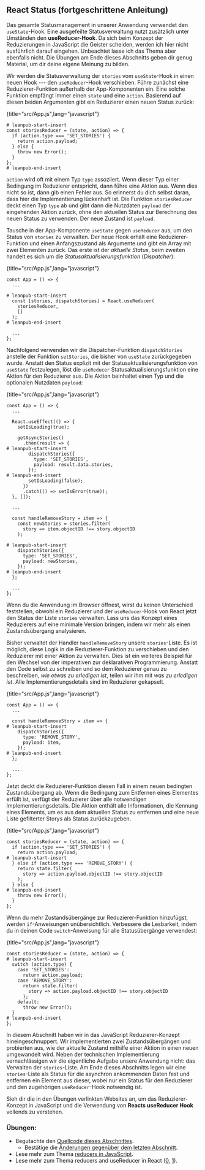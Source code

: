 ## React Status (fortgeschrittene Anleitung)

Das gesamte Statusmanagement in unserer Anwendung verwendet den `useState`-Hook. Eine ausgefeilte Statusverwaltung nutzt zusätzlich unter Umständen den **useReducer-Hook**. Da sich beim Konzept der Reduzierungen in JavaScript die Geister scheiden, werden ich hier nicht ausführlich darauf eingehen. Unbeachtet lasse ich das Thema aber ebenfalls nicht. Die Übungen am Ende dieses Abschnitts geben dir genug Material, um dir deine eigene Meinung zu bilden.

Wir werden die Statusverwaltung der `stories` vom `useState`-Hook in einen neuen Hook --- den `useReducer`-Hook verschieben. Führe zunächst eine Reduzierer-Funktion außerhalb der App-Komponenten ein. Eine solche Funktion empfängt immer einen `state` und eine `action`. Basierend auf diesen beiden Argumenten gibt ein Reduzierer einen neuen Status zurück:

{title="src/App.js",lang="javascript"}
~~~~~~~
# leanpub-start-insert
const storiesReducer = (state, action) => {
  if (action.type === 'SET_STORIES') {
    return action.payload;
  } else {
    throw new Error();
  }
};
# leanpub-end-insert
~~~~~~~

`action` wird oft mit einem Typ `type` assoziiert. Wenn dieser Typ einer Bedingung im Reduzierer entspricht, dann führe eine Aktion aus. Wenn dies nicht so ist, dann gib einen Fehler aus. So erinnerst du dich selbst daran, dass hier die Implementierung lückenhaft ist. Die Funktion `storiesReducer` deckt einen Typ `type` ab und gibt dann die Nutzdaten `payload` der eingehenden Aktion zurück, ohne den aktuellen Status zur Berechnung des neuen Status zu verwenden. Der neue Zustand ist `payload`.

Tausche in der App-Komponente `useState` gegen `useReducer` aus, um den Status von `stories` zu verwalten. Der neue Hook erhält eine Reduzierer-Funktion und einen Anfangszustand als Argumente und gibt ein Array mit zwei Elementen zurück. Das erste ist der *aktuelle Status*, beim zweiten handelt es sich um die *Statusaktualisierungsfunktion* (*Dispatcher*):

{title="src/App.js",lang="javascript"}
~~~~~~~
const App = () => {
  ...

# leanpub-start-insert
  const [stories, dispatchStories] = React.useReducer(
    storiesReducer,
    []
  );
# leanpub-end-insert

  ...
};
~~~~~~~

Nachfolgend verwenden wir die Dispatcher-Funktion `dispatchStories` anstelle der Funktion `setStories`, die bisher von `useState` zurückgegeben wurde. Anstatt den Status explizit mit der Statusaktualisierungsfunktion von `useState` festzulegen, löst die `useReducer` Statusaktualisierungsfunktion eine Aktion für den Reduzierer aus. Die Aktion beinhaltet einen Typ und die optionalen Nutzdaten `payload`:

{title="src/App.js",lang="javascript"}
~~~~~~~
const App = () => {
  ...

  React.useEffect(() => {
    setIsLoading(true);

    getAsyncStories()
      .then(result => {
# leanpub-start-insert
        dispatchStories({
          type: 'SET_STORIES',
          payload: result.data.stories,
        });
# leanpub-end-insert
        setIsLoading(false);
      })
      .catch(() => setIsError(true));
  }, []);

  ...

  const handleRemoveStory = item => {
    const newStories = stories.filter(
      story => item.objectID !== story.objectID
    );

# leanpub-start-insert
    dispatchStories({
      type: 'SET_STORIES',
      payload: newStories,
    });
# leanpub-end-insert
  };

  ...
};
~~~~~~~

Wenn du die Anwendung im Browser öffnest, wirst du keinen Unterschied feststellen, obwohl ein Reduzierer und der `useReducer`-Hook von React jetzt den Status der Liste `stories` verwalten. Lass uns das Konzept eines Reduzierers auf eine minimale Version bringen, indem wir mehr als einen Zustandsübergang analysieren.

Bisher verwaltet der Handler `handleRemoveStory` unsere `stories`-Liste. Es ist möglich, diese Logik in die Reduzierer-Funktion zu verschieben und den Reduzierer mit einer Aktion zu verwalten. Dies ist ein weiteres Beispiel für den Wechsel von der imperativen zur deklarativen Programmierung. Anstatt den Code selbst zu schreiben und so dem Reduzierer genau zu beschreiben, *wie etwas zu erledigen ist*, teilen wir ihm mit *was zu erledigen ist*. Alle Implementierungsdetails sind im Reduzierer gekapselt.

{title="src/App.js",lang="javascript"}
~~~~~~~
const App = () => {
  ...

  const handleRemoveStory = item => {
# leanpub-start-insert
    dispatchStories({
      type: 'REMOVE_STORY',
      payload: item,
    });
# leanpub-end-insert
  };

  ...
};
~~~~~~~

Jetzt deckt die Reduzierer-Funktion diesen Fall in einem neuen bedingten Zustandsübergang ab. Wenn die Bedingung zum Entfernen eines Elementes erfüllt ist, verfügt der Reduzierer über alle notwendigen Implementierungsdetails. Die Aktion enthält alle Informationen, die Kennung eines Elements, um es aus dem aktuellen Status zu entfernen und eine neue Liste gefilterter Storys als Status zurückzugeben.

{title="src/App.js",lang="javascript"}
~~~~~~~
const storiesReducer = (state, action) => {
  if (action.type === 'SET_STORIES') {
    return action.payload;
# leanpub-start-insert
  } else if (action.type === 'REMOVE_STORY') {
    return state.filter(
      story => action.payload.objectID !== story.objectID
    );
  } else {
# leanpub-end-insert
    throw new Error();
  }
};
~~~~~~~

Wenn du mehr Zustandsübergänge zur Reduzierer-Funktion hinzufügst, werden `if`-Anweisungen unübersichtlich. Verbessere die Lesbarkeit, indem du in deinen Code `switch`-Anweisung für alle Statusübergänge verwendest:

{title="src/App.js",lang="javascript"}
~~~~~~~
const storiesReducer = (state, action) => {
# leanpub-start-insert
  switch (action.type) {
    case 'SET_STORIES':
      return action.payload;
    case 'REMOVE_STORY':
      return state.filter(
        story => action.payload.objectID !== story.objectID
      );
    default:
      throw new Error();
  }
# leanpub-end-insert
};
~~~~~~~

In diesem Abschnitt haben wir in das JavaScript Reduzierer-Konzept hineingeschnuppert. Wir implementierten zwei Zustandsübergängen und probierten aus, wie der aktuelle Zustand mithilfe einer Aktion in einen neuen umgewandelt wird. Neben der technischen Implementierung vernachlässigen wir die eigentliche Aufgabe unsere Anwendung nicht: das Verwalten der `stories`-Liste. Am Ende dieses Abschnitts legen wir eine `stories`-Liste als Status für die asynchron ankommenden Daten fest und entfernen ein Element aus dieser, wobei nur ein Status für den Reduzierer und den zugehörigen `useReducer`-Hook notwendig ist.

Sieh dir die in den Übungen verlinkten Websites an, um das Reduzierer-Konzept in JavaScript und die Verwendung von **Reacts useReducer Hook** vollends zu verstehen.

### Übungen:

* Begutachte den [Quellcode dieses Abschnittes](https://codesandbox.io/s/github/the-road-to-learn-react/hacker-stories/tree/hs/React-Advanced-State).
  * Bestätige die [Änderungen gegenüber dem letzten Abschnitt](https://github.com/the-road-to-learn-react/hacker-stories/compare/hs/React-Conditional-Rendering...hs/React-Advanced-State?expand=1).
* Lese mehr zum Thema [reducers in JavaScript](https://www.robinwieruch.de/javascript-reducer).
* Lese mehr zum Thema reducers and useReducer in React ([0](https://www.robinwieruch.de/react-usereducer-hook), [1](https://de.reactjs.org/docs/hooks-reference.html#usereducer)).
